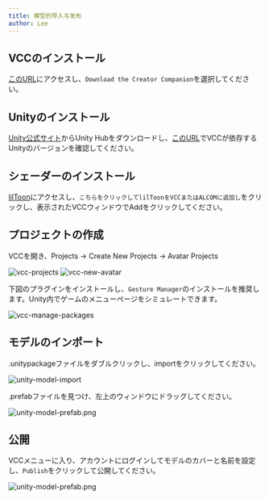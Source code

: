 ```yaml
---
title: 模型的导入与发布
author: Lee
---
```


## VCCのインストール

[このURL](https://vrchat.com/home/download)にアクセスし、`Download the Creator Companion`を選択してください。

## Unityのインストール

[Unity公式サイト](https://unity.com/)からUnity Hubをダウンロードし、[このURL](https://creators.vrchat.com/sdk/upgrade/current-unity-version/)でVCCが依存するUnityのバージョンを確認してください。

## シェーダーのインストール

[lilToon](https://lilxyzw.github.io/lilToon/ja_JP/first.html#%E5%B0%8E%E5%85%A5%E6%89%8B%E9%A0%86%E3%81%A8%E7%B0%A1%E6%98%93%E3%81%AA%E4%BD%BF%E3%81%84%E6%96%B9)にアクセスし、`こちらをクリックしてlilToonをVCCまたはALCOMに追加し`をクリックし、表示されたVCCウィンドウでAddをクリックしてください。

## プロジェクトの作成

VCCを開き、Projects -> Create New Projects -> Avatar Projects

![vcc-projects](/tips/vrchat/avatar/image/vcc-projects.png)
![vcc-new-avatar](/tips/vrchat/avatar/image/vcc-new-avatar.png)

下図のプラグインをインストールし、`Gesture Manager`のインストールを推奨します。Unity内でゲームのメニューページをシミュレートできます。

![vcc-manage-packages](/tips/vrchat/avatar/image/vcc-manage-packages.png)

## モデルのインポート

.unitypackageファイルをダブルクリックし、importをクリックしてください。

![unity-model-import](/tips/vrchat/avatar/image/unity-model-import.png)

.prefabファイルを見つけ、左上のウィンドウにドラッグしてください。

![unity-model-prefab.png](/tips/vrchat/avatar/image/unity-model-prefab.png)

## 公開

VCCメニューに入り、アカウントにログインしてモデルのカバーと名前を設定し、`Publish`をクリックして公開してください。

![unity-model-prefab.png](/tips/vrchat/avatar/image/unity-build-publish.png)
